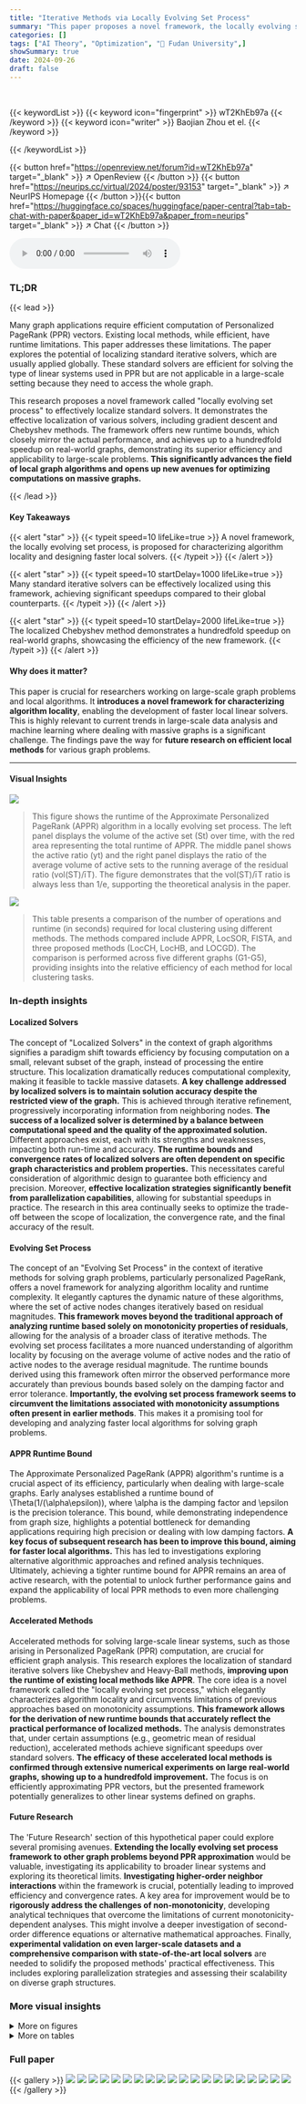 ```yaml
---
title: "Iterative Methods via Locally Evolving Set Process"
summary: "This paper proposes a novel framework, the locally evolving set process, to develop faster localized iterative methods for solving large-scale graph problems, achieving significant speedup over existi..."
categories: []
tags: ["AI Theory", "Optimization", "🏢 Fudan University",]
showSummary: true
date: 2024-09-26
draft: false
---
```


<br>

{{< keywordList >}}
{{< keyword icon="fingerprint" >}} wT2KhEb97a {{< /keyword >}}
{{< keyword icon="writer" >}} Baojian Zhou et el. {{< /keyword >}}
 
{{< /keywordList >}}

{{< button href="https://openreview.net/forum?id=wT2KhEb97a" target="_blank" >}}
↗ OpenReview
{{< /button >}}
{{< button href="https://neurips.cc/virtual/2024/poster/93153" target="_blank" >}}
↗ NeurIPS Homepage
{{< /button >}}{{< button href="https://huggingface.co/spaces/huggingface/paper-central?tab=tab-chat-with-paper&paper_id=wT2KhEb97a&paper_from=neurips" target="_blank" >}}
↗ Chat
{{< /button >}}



<audio controls>
    <source src="https://ai-paper-reviewer.com/wT2KhEb97a/podcast.wav" type="audio/wav">
    Your browser does not support the audio element.
</audio>


### TL;DR


{{< lead >}}

Many graph applications require efficient computation of Personalized PageRank (PPR) vectors.  Existing local methods, while efficient, have runtime limitations.  This paper addresses these limitations.  The paper explores the potential of localizing standard iterative solvers, which are usually applied globally.  These standard solvers are efficient for solving the type of linear systems used in PPR but are not applicable in a large-scale setting because they need to access the whole graph. 

This research proposes a novel framework called "locally evolving set process" to effectively localize standard solvers.  It demonstrates the effective localization of various solvers, including gradient descent and Chebyshev methods. The framework offers new runtime bounds, which closely mirror the actual performance, and achieves up to a hundredfold speedup on real-world graphs, demonstrating its superior efficiency and applicability to large-scale problems.  **This significantly advances the field of local graph algorithms and opens up new avenues for optimizing computations on massive graphs.**

{{< /lead >}}


#### Key Takeaways

{{< alert "star" >}}
{{< typeit speed=10 lifeLike=true >}} A novel framework, the locally evolving set process, is proposed for characterizing algorithm locality and designing faster local solvers. {{< /typeit >}}
{{< /alert >}}

{{< alert "star" >}}
{{< typeit speed=10 startDelay=1000 lifeLike=true >}} Many standard iterative solvers can be effectively localized using this framework, achieving significant speedups compared to their global counterparts. {{< /typeit >}}
{{< /alert >}}

{{< alert "star" >}}
{{< typeit speed=10 startDelay=2000 lifeLike=true >}} The localized Chebyshev method demonstrates a hundredfold speedup on real-world graphs, showcasing the efficiency of the new framework. {{< /typeit >}}
{{< /alert >}}

#### Why does it matter?
This paper is crucial for researchers working on large-scale graph problems and local algorithms.  It **introduces a novel framework for characterizing algorithm locality**, enabling the development of faster local linear solvers. This is highly relevant to current trends in large-scale data analysis and machine learning where dealing with massive graphs is a significant challenge. The findings pave the way for **future research on efficient local methods** for various graph problems.

------
#### Visual Insights



![](https://ai-paper-reviewer.com/wT2KhEb97a/figures_3_1.jpg)

> This figure shows the runtime of the Approximate Personalized PageRank (APPR) algorithm in a locally evolving set process.  The left panel displays the volume of the active set (St) over time, with the red area representing the total runtime of APPR. The middle panel shows the active ratio (yt) and the right panel displays the ratio of the average volume of active sets to the running average of the residual ratio (vol(ST)/īT).  The figure demonstrates that the vol(ST)/īT ratio is always less than 1/e, supporting the theoretical analysis in the paper.





![](https://ai-paper-reviewer.com/wT2KhEb97a/tables_2_1.jpg)

> This table presents a comparison of the number of operations and runtime (in seconds) required for local clustering using different methods. The methods compared include APPR, LocSOR, FISTA, and three proposed methods (LocCH, LocHB, and LOCGD). The comparison is performed across five different graphs (G1-G5), providing insights into the relative efficiency of each method for local clustering tasks.





### In-depth insights


#### Localized Solvers
The concept of "Localized Solvers" in the context of graph algorithms signifies a paradigm shift towards efficiency by focusing computation on a small, relevant subset of the graph, instead of processing the entire structure.  This localization dramatically reduces computational complexity, making it feasible to tackle massive datasets.  **A key challenge addressed by localized solvers is to maintain solution accuracy despite the restricted view of the graph.** This is achieved through iterative refinement, progressively incorporating information from neighboring nodes.  **The success of a localized solver is determined by a balance between computational speed and the quality of the approximated solution.**  Different approaches exist, each with its strengths and weaknesses, impacting both run-time and accuracy.  **The runtime bounds and convergence rates of localized solvers are often dependent on specific graph characteristics and problem properties.** This necessitates careful consideration of algorithmic design to guarantee both efficiency and precision.  Moreover, **effective localization strategies significantly benefit from parallelization capabilities**, allowing for substantial speedups in practice. The research in this area continually seeks to optimize the trade-off between the scope of localization, the convergence rate, and the final accuracy of the result.

#### Evolving Set Process
The concept of an "Evolving Set Process" in the context of iterative methods for solving graph problems, particularly personalized PageRank, offers a novel framework for analyzing algorithm locality and runtime complexity.  It elegantly captures the dynamic nature of these algorithms, where the set of active nodes changes iteratively based on residual magnitudes.  **This framework moves beyond the traditional approach of analyzing runtime based solely on monotonicity properties of residuals**, allowing for the analysis of a broader class of iterative methods. The evolving set process facilitates a more nuanced understanding of algorithm locality by focusing on the average volume of active nodes and the ratio of active nodes to the average residual magnitude. The runtime bounds derived using this framework often mirror the observed performance more accurately than previous bounds based solely on the damping factor and error tolerance.  **Importantly, the evolving set process framework seems to circumvent the limitations associated with monotonicity assumptions often present in earlier methods**. This makes it a promising tool for developing and analyzing faster local algorithms for solving graph problems.

#### APPR Runtime Bound
The Approximate Personalized PageRank (APPR) algorithm's runtime is a crucial aspect of its efficiency, particularly when dealing with large-scale graphs.  Early analyses established a runtime bound of \Theta(1/(\alpha\epsilon)), where \alpha is the damping factor and \epsilon is the precision tolerance.  This bound, while demonstrating independence from graph size, highlights a potential bottleneck for demanding applications requiring high precision or dealing with low damping factors.  **A key focus of subsequent research has been to improve this bound, aiming for faster local algorithms.**  This has led to investigations exploring alternative algorithmic approaches and refined analysis techniques.  Ultimately, achieving a tighter runtime bound for APPR remains an area of active research, with the potential to unlock further performance gains and expand the applicability of local PPR methods to even more challenging problems.

#### Accelerated Methods
Accelerated methods for solving large-scale linear systems, such as those arising in Personalized PageRank (PPR) computation, are crucial for efficient graph analysis.  This research explores the localization of standard iterative solvers like Chebyshev and Heavy-Ball methods, **improving upon the runtime of existing local methods like APPR**.  The core idea is a novel framework called the "locally evolving set process," which elegantly characterizes algorithm locality and circumvents limitations of previous approaches based on monotonicity assumptions.  **This framework allows for the derivation of new runtime bounds that accurately reflect the practical performance of localized methods.**  The analysis demonstrates that, under certain assumptions (e.g., geometric mean of residual reduction), accelerated methods achieve significant speedups over standard solvers.  **The efficacy of these accelerated local methods is confirmed through extensive numerical experiments on large real-world graphs, showing up to a hundredfold improvement.**  The focus is on efficiently approximating PPR vectors, but the presented framework potentially generalizes to other linear systems defined on graphs.

#### Future Research
The 'Future Research' section of this hypothetical paper could explore several promising avenues.  **Extending the locally evolving set process framework to other graph problems beyond PPR approximation** would be valuable, investigating its applicability to broader linear systems and exploring its theoretical limits.  **Investigating higher-order neighbor interactions** within the framework is crucial, potentially leading to improved efficiency and convergence rates.  A key area for improvement would be to **rigorously address the challenges of non-monotonicity**, developing analytical techniques that overcome the limitations of current monotonicity-dependent analyses.  This might involve a deeper investigation of second-order difference equations or alternative mathematical approaches. Finally, **experimental validation on even larger-scale datasets and a comprehensive comparison with state-of-the-art local solvers** are needed to solidify the proposed methods' practical effectiveness.  This includes exploring parallelization strategies and assessing their scalability on diverse graph structures.


### More visual insights

<details>
<summary>More on figures
</summary>


![](https://ai-paper-reviewer.com/wT2KhEb97a/figures_5_1.jpg)

> This figure compares the actual runtime of the APPR and LocSOR algorithms with their corresponding theoretical upper and lower bounds, all plotted as functions of the error tolerance (e). The left panel shows the actual runtimes, highlighting that LocSOR is significantly faster than APPR for a wide range of error tolerances. The right panel focuses on the theoretical bounds, comparing the upper and lower bounds derived in the paper with Anderson's existing upper bound. The plot illustrates how the paper's upper bound is tighter than Anderson's for small error tolerances, and its lower bound is very effective for larger error tolerances.


![](https://ai-paper-reviewer.com/wT2KhEb97a/figures_7_1.jpg)

> This figure compares the actual runtime of the Approximate Personalized PageRank (APPR) algorithm with that of the proposed Locally evolving set process based GS-SOR (LocSOR) algorithm, as a function of the error tolerance (e).  The left panel shows the number of operations required for both methods, while the right panel compares different theoretical runtime bounds (upper and lower bounds for both algorithms, as well as Anderson's upper bound).  The figure highlights the improved runtime of LocSOR compared to APPR, especially when e is relatively large. The results demonstrate the effectiveness of the new runtime bound derived in the paper.


![](https://ai-paper-reviewer.com/wT2KhEb97a/figures_8_1.jpg)

> This figure compares the runtime of standard and local solvers for different values of epsilon (ε). The x-axis represents the epsilon value, and the y-axis is the speedup, which is calculated as the ratio of the standard solver's runtime to the local solver's runtime.  The vertical line at ε = 1/n highlights a significant performance difference. The graph shows that the local solvers (LocGD, LocSOR, LOCHB, LOCCH) are significantly faster than their standard counterparts (GD, SOR, HB, CH), particularly when ε is close to 1/n. This demonstrates that the local solvers are significantly more efficient when the precision requirements are high.


![](https://ai-paper-reviewer.com/wT2KhEb97a/figures_8_2.jpg)

> This figure compares the actual runtime of APPR and LocSOR with their theoretical runtime bounds. The left panel shows the actual number of operations performed by APPR and LocSOR for different values of epsilon (error tolerance), while the right panel shows the theoretical upper and lower bounds on the runtime of the algorithms as a function of epsilon. The results show that LocSOR is significantly faster than APPR, and that its actual runtime closely matches the theoretical lower bound. The figure also highlights the superiority of the proposed algorithm over existing local methods.


![](https://ai-paper-reviewer.com/wT2KhEb97a/figures_8_3.jpg)

> This figure compares the actual runtimes of the Approximate Personalized PageRank (APPR) algorithm and the proposed Localized Successive Overrelaxation (LocSOR) algorithm against theoretical runtime bounds.  The left panel shows the runtime in terms of the number of operations for both algorithms as a function of the precision tolerance (e). The right panel visualizes the upper and lower runtime bounds derived in the paper in relation to the tolerance (e) and the actual number of operations performed. This comparison demonstrates the improved efficiency of LocSOR, particularly when e is relatively small.


![](https://ai-paper-reviewer.com/wT2KhEb97a/figures_46_1.jpg)

> This figure compares the actual runtime of APPR and LocSOR with their theoretical upper and lower bounds for varying values of epsilon (e).  The left panel shows a comparison of actual runtimes on a specific graph, highlighting the significant speedup achieved by LocSOR over APPR. The right panel visualizes the theoretical bounds, illustrating how the new bounds presented in the paper are tighter than existing bounds, especially for small values of epsilon.


![](https://ai-paper-reviewer.com/wT2KhEb97a/figures_46_2.jpg)

> The figure shows the speedup achieved by using local solvers (LocGD, LocSOR, LocHB, and LOCCH) compared to their standard counterparts (GD, SOR, HB, and CH).  The speedup is calculated as the ratio of the runtime of the standard solver to the runtime of the corresponding local solver. The x-axis represents the error tolerance (epsilon), and the y-axis represents the speedup. The results demonstrate that local solvers can significantly accelerate the computation, especially when epsilon is close to 1/n. This highlights the effectiveness of localization in improving efficiency.


![](https://ai-paper-reviewer.com/wT2KhEb97a/figures_47_1.jpg)

> This figure compares the actual runtime of APPR and LocSOR with their theoretical runtime bounds as a function of the error tolerance (e).  It shows that the new upper bound for LocSOR is tighter than the existing upper bound for APPR, particularly when e is small. The lower bounds for both are more effective when e is relatively large.  The plot highlights the improvement in runtime efficiency offered by LocSOR compared to APPR, especially in low-error scenarios.


![](https://ai-paper-reviewer.com/wT2KhEb97a/figures_47_2.jpg)

> This figure compares the actual runtime of the APPR algorithm with that of the LocSOR algorithm.  It also displays the upper and lower bounds calculated for the runtime of these algorithms as a function of the error tolerance (e). The left graph shows how the runtime differs between APPR and LocSOR; the right graph shows the theoretical upper and lower bounds for the runtime of APPR and illustrates how the proposed upper bound compares to the existing upper bound from the literature.


![](https://ai-paper-reviewer.com/wT2KhEb97a/figures_48_1.jpg)

> This figure compares the actual runtime of the APPR and LocSOR algorithms with their theoretical upper and lower bounds as a function of the error tolerance (e).  The left panel shows the actual number of operations, while the right panel shows the corresponding bounds.  It demonstrates that the proposed LocSOR algorithm significantly outperforms the existing APPR approach for smaller values of e, aligning with the theoretical predictions.


![](https://ai-paper-reviewer.com/wT2KhEb97a/figures_48_2.jpg)

> This figure compares the actual runtime of the Approximate Personalized PageRank (APPR) algorithm and the proposed Localized Successive Overrelaxation (LocSOR) algorithm. The left panel shows the performance of APPR and LocSOR for different values of epsilon (error tolerance), while the right panel shows the theoretical upper and lower bounds for the runtime of both algorithms. The results demonstrate that LocSOR achieves significantly better runtime compared to APPR, particularly for smaller values of epsilon.  The figure also shows that the new theoretical bounds developed in the paper accurately reflect the performance of the algorithm.


![](https://ai-paper-reviewer.com/wT2KhEb97a/figures_49_1.jpg)

> This figure compares the estimation error (in terms of log10 scale of ||x(T) - x*||1) against the number of operations for different values of the damping factor α (0.005, 0.1, and 0.25) on two large graphs: ogbl-ppa and ogbn-products.  It showcases the performance of several localized iterative methods, including LocGD, LocSOR, LOCHB, and LOCCH. The results indicate how the number of operations required to achieve a certain estimation error varies across different methods and damping factors.


![](https://ai-paper-reviewer.com/wT2KhEb97a/figures_49_2.jpg)

> This figure displays the graph conductance achieved by various local clustering methods across 15 different graphs.  The conductance is a measure of how well-connected a cluster is, with lower values indicating stronger connectivity.  The methods compared include APPR, LocCH, LocHB, LocSOR, ISTA, and FISTA. The figure illustrates the performance of each method in identifying clusters with low conductance.  It provides a visual comparison of the effectiveness of the different local clustering algorithms.


![](https://ai-paper-reviewer.com/wT2KhEb97a/figures_52_1.jpg)

> This figure compares the error reduction performance of the proposed LOCCH algorithm against the standard CGM algorithm on the papers100M dataset.  The x-axis represents the number of operations needed, and the y-axis represents the logarithm of the error (||x̂-x*||1). The plot shows that LoCCH achieves a significantly faster error reduction than CGM, demonstrating its efficiency in solving large-scale linear systems.


</details>




<details>
<summary>More on tables
</summary>


![](https://ai-paper-reviewer.com/wT2KhEb97a/tables_4_1.jpg)
> This table presents a comparison of the number of operations and runtime (in seconds) required by different local solvers for the local clustering task.  The solvers compared include APPR, LocSOR, FISTA, and others. The table shows that LocSOR generally requires fewer operations and has faster runtime compared to the other methods, highlighting its efficiency for this specific task.

![](https://ai-paper-reviewer.com/wT2KhEb97a/tables_4_2.jpg)
> This table presents a case study on local clustering, comparing the performance of various algorithms, including APPR, LocSOR, FISTA, and others, in terms of the number of operations and runtime required.  The results show the efficiency of the proposed methods for this task.

![](https://ai-paper-reviewer.com/wT2KhEb97a/tables_6_1.jpg)
> This table presents a case study on local clustering using several methods, including APPR, LocSOR, FISTA, and others.  The table compares the number of operations and runtime in seconds needed by each method for local clustering tasks on 5 different graphs. The results highlight the efficiency of LocSOR, which demonstrates the lowest number of operations and fastest execution time among the compared methods, thus demonstrating the advantages of proposed local solvers.

![](https://ai-paper-reviewer.com/wT2KhEb97a/tables_7_1.jpg)
> This table presents the runtime in seconds for six different local solvers (APPR, LOCCH, LOCHB, LocSOR, ISTA, and FISTA) on 15 different graph datasets. The error tolerance (epsilon) used for all the experiments was 10⁻⁶.  The table provides a direct comparison of the computational efficiency of each method across various graph datasets.

![](https://ai-paper-reviewer.com/wT2KhEb97a/tables_9_1.jpg)
> This table presents a comparison of the number of operations and runtime (in seconds) required for local clustering using different methods: APPR, LocSOR, and FISTA.  The results are shown for five different graphs (G1 through G5).  LocSOR consistently demonstrates a significant reduction in both operations and runtime compared to APPR and FISTA, highlighting its efficiency in local clustering tasks.

![](https://ai-paper-reviewer.com/wT2KhEb97a/tables_15_1.jpg)
> This table presents a comparison of the number of operations and runtime (in seconds) for different local clustering algorithms.  The algorithms compared include APPR, LocSOR, FISTA, and others.  The results are shown for five different graphs (G1-G5), demonstrating the relative performance of each algorithm for this specific task.

![](https://ai-paper-reviewer.com/wT2KhEb97a/tables_44_1.jpg)
> This table presents several examples of sparse linear systems that can be reformulated into the target form Qx = b, where Q is a graph-induced matrix and b is a sparse vector.  For each original linear system, the table shows the corresponding Q matrix, the vector b, and the spectral bounds of Q's eigenvalues, along with a reference to the relevant literature.

![](https://ai-paper-reviewer.com/wT2KhEb97a/tables_45_1.jpg)
> This table presents the statistics of the 17 datasets used in the paper's experiments.  For each dataset, it lists its name, the number of nodes (n), and the number of edges (m). The datasets vary significantly in size, ranging from relatively small graphs to very large graphs with millions or even hundreds of millions of nodes and edges.

![](https://ai-paper-reviewer.com/wT2KhEb97a/tables_48_1.jpg)
> This table presents a summary of the runtime (in seconds) and the number of operations required by three local solvers (LOCSOR, LOCCH, and CGM) across 15 different datasets. The error tolerance (e) is set to 10^-6 for all experiments.

![](https://ai-paper-reviewer.com/wT2KhEb97a/tables_50_1.jpg)
> This table presents the local conductance values achieved by six different local solvers (APPR, LOCCH, LOCHB, LocSOR, ISTA, and FISTA) across 15 different graph datasets.  The local conductance is a measure of the algorithm's ability to identify clusters efficiently within a small neighborhood of the graph.  A lower conductance indicates better performance. The experiments were conducted with an error tolerance (€) of 10⁻⁶.

![](https://ai-paper-reviewer.com/wT2KhEb97a/tables_50_2.jpg)
> This table presents the runtime in seconds for six different local solvers (APPR, LOCCH, LOCHB, LocSOR, ISTA, and FISTA) on 15 different graph datasets.  The runtime is measured for a specific error tolerance (ε = 10⁻⁶). This data allows for a comparison of the computational efficiency of each solver in approximating personalized PageRank vectors.

![](https://ai-paper-reviewer.com/wT2KhEb97a/tables_51_1.jpg)
> This table presents the number of operations required for six different local solvers (APPR, LOCCH, LOCHB, LocSOR, ISTA, and FISTA) to perform local clustering on 15 different graphs.  The error tolerance (epsilon) is set to 10⁻⁶. The table allows for a comparison of the computational efficiency of these methods in a local clustering task.

</details>




### Full paper

{{< gallery >}}
<img src="https://ai-paper-reviewer.com/wT2KhEb97a/1.png" class="grid-w50 md:grid-w33 xl:grid-w25" />
<img src="https://ai-paper-reviewer.com/wT2KhEb97a/2.png" class="grid-w50 md:grid-w33 xl:grid-w25" />
<img src="https://ai-paper-reviewer.com/wT2KhEb97a/3.png" class="grid-w50 md:grid-w33 xl:grid-w25" />
<img src="https://ai-paper-reviewer.com/wT2KhEb97a/4.png" class="grid-w50 md:grid-w33 xl:grid-w25" />
<img src="https://ai-paper-reviewer.com/wT2KhEb97a/5.png" class="grid-w50 md:grid-w33 xl:grid-w25" />
<img src="https://ai-paper-reviewer.com/wT2KhEb97a/6.png" class="grid-w50 md:grid-w33 xl:grid-w25" />
<img src="https://ai-paper-reviewer.com/wT2KhEb97a/7.png" class="grid-w50 md:grid-w33 xl:grid-w25" />
<img src="https://ai-paper-reviewer.com/wT2KhEb97a/8.png" class="grid-w50 md:grid-w33 xl:grid-w25" />
<img src="https://ai-paper-reviewer.com/wT2KhEb97a/9.png" class="grid-w50 md:grid-w33 xl:grid-w25" />
<img src="https://ai-paper-reviewer.com/wT2KhEb97a/10.png" class="grid-w50 md:grid-w33 xl:grid-w25" />
<img src="https://ai-paper-reviewer.com/wT2KhEb97a/11.png" class="grid-w50 md:grid-w33 xl:grid-w25" />
<img src="https://ai-paper-reviewer.com/wT2KhEb97a/12.png" class="grid-w50 md:grid-w33 xl:grid-w25" />
<img src="https://ai-paper-reviewer.com/wT2KhEb97a/13.png" class="grid-w50 md:grid-w33 xl:grid-w25" />
<img src="https://ai-paper-reviewer.com/wT2KhEb97a/14.png" class="grid-w50 md:grid-w33 xl:grid-w25" />
<img src="https://ai-paper-reviewer.com/wT2KhEb97a/15.png" class="grid-w50 md:grid-w33 xl:grid-w25" />
<img src="https://ai-paper-reviewer.com/wT2KhEb97a/16.png" class="grid-w50 md:grid-w33 xl:grid-w25" />
<img src="https://ai-paper-reviewer.com/wT2KhEb97a/17.png" class="grid-w50 md:grid-w33 xl:grid-w25" />
<img src="https://ai-paper-reviewer.com/wT2KhEb97a/18.png" class="grid-w50 md:grid-w33 xl:grid-w25" />
<img src="https://ai-paper-reviewer.com/wT2KhEb97a/19.png" class="grid-w50 md:grid-w33 xl:grid-w25" />
<img src="https://ai-paper-reviewer.com/wT2KhEb97a/20.png" class="grid-w50 md:grid-w33 xl:grid-w25" />
{{< /gallery >}}